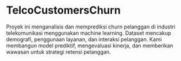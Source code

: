 # TelcoCustomersChurn
Proyek ini menganalisis dan memprediksi churn pelanggan di industri telekomunikasi menggunakan machine learning. Dataset mencakup demografi, penggunaan layanan, dan interaksi pelanggan. Kami membangun model prediktif, mengevaluasi kinerja, dan memberikan wawasan untuk strategi retensi pelanggan.
